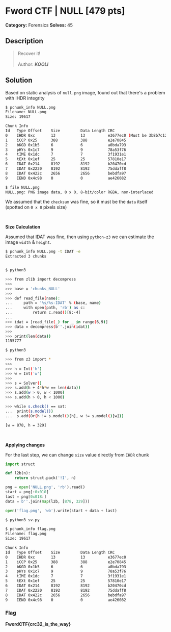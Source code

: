 # Fword CTF | NULL [479 pts]

**Category:** Forensics
**Solves:** 45

## Description
>Recover it!
<br><br>
Author: _**KOOLI**_

## Solution

Based on static analysis of `null.png` image, found out that there's a problem with IHDR integrity

```bash
$ pchunk_info NULL.png 
Filename: NULL.png
Size: 19617

Chunk Info
Id   Type Offset    Size         Data Length CRC                           
0    IHDR 0xc       13           13          e3677ec0 (Must be 3b8b7c12)   
1    iCCP 0x25      388          388         e2e70845                      
2    bKGD 0x1b5     6            6           a0bda793                      
3    pHYs 0x1c7     9            9           78a53f76                      
4    tIME 0x1dc     7            7           3f1931e1                      
5    tEXt 0x1ef     25           25          57810e17                      
6    IDAT 0x214     8192         8192        b20470cd                      
7    IDAT 0x2220    8192         8192        75ddaff8                      
8    IDAT 0x422c    2656         2656        bebdfa97                      
9    IEND 0x4c98    0            0           ae426082                      

$ file NULL.png  
NULL.png: PNG image data, 0 x 0, 8-bit/color RGBA, non-interlaced

```

We assumed that the `checksum` was fine, so it must be the `data` itself (spotted on `0 x 0` pixels size)

<br>

**Size Calculation**

Assumed that IDAT was fine, then using `python-z3` we can estimate the image `width` & `height`.

``` bash
$ pchunk_info NULL.png -t IDAT -e
Extracted 3 chunks


$ python3

>>> from zlib import decompress
>>> 
>>> base = 'chunks_NULL'
>>> 
>>> def read_file(name):
...     path = '%s/%s-IDAT' % (base, name)
...     with open(path, 'rb') as c:
...         return c.read()[8:-4]
... 
>>> idat = [read_file(_) for _ in range(6,9)]
>>> data = decompress(b''.join(idat))
>>> 
>>> print(len(data))
1155777
```

``` bash
$ python3 

>>> from z3 import *
>>>
>>> h = Int('h')
>>> w = Int('w')
>>>
>>> s = Solver()
>>> s.add(h + 4*h*w == len(data))
>>> s.add(w > 0, w < 1000)
>>> s.add(h > 0, h < 1000)

>>> while s.check() == sat:
...  print(s.model())
...  s.add(Or(h != s.model()[h], w != s.model()[w]))

[w = 878, h = 329]
```

<br>

**Applying changes**

For the last step, we can change `size` value directly from `IHDR` chunk

```python
import struct

def l2b(n):
    return struct.pack('!I', n)

png = open('NULL.png', 'rb').read()
start = png[:0x010]
last = png[0x018:]
data = b''.join(map(l2b, [878, 329]))

open('flag.png', 'wb').write(start + data + last)

```

```bash
$ python3 sv.py

$ pchunk_info flag.png           
Filename: flag.png
Size: 19617

Chunk Info
Id   Type Offset    Size         Data Length CRC                           
0    IHDR 0xc       13           13          e3677ec0                      
1    iCCP 0x25      388          388         e2e70845                      
2    bKGD 0x1b5     6            6           a0bda793                      
3    pHYs 0x1c7     9            9           78a53f76                      
4    tIME 0x1dc     7            7           3f1931e1                      
5    tEXt 0x1ef     25           25          57810e17                      
6    IDAT 0x214     8192         8192        b20470cd                      
7    IDAT 0x2220    8192         8192        75ddaff8                      
8    IDAT 0x422c    2656         2656        bebdfa97                      
9    IEND 0x4c98    0            0           ae426082  
```

### Flag

[](flag.png)

**FwordCTF{crc32_is_the_way}**